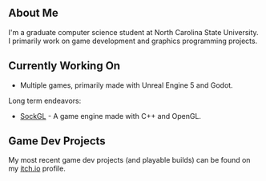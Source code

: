 ## About Me
I'm a graduate computer science student at North Carolina State University. I primarily work on game development and graphics programming projects.

## Currently Working On
* Multiple games, primarily made with Unreal Engine 5 and Godot.

Long term endeavors:
* [SockGL](https://github.com/odesai840/SockGL) - A game engine made with C++ and OpenGL.

## Game Dev Projects
My most recent game dev projects (and playable builds) can be found on my [itch.io](https://sock8416.itch.io/) profile.
